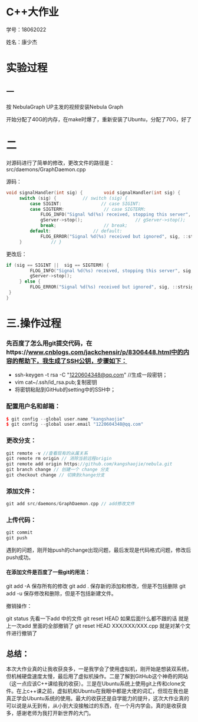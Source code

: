 # C++大作业

学号：18062022

姓名：康少杰

# 实验过程

## 一

按 NebulaGraph UP主发的视频安装Nebula Graph

开始分配了40G的内存，在make时爆了，重新安装了Ubuntu，分配了70G，好了

# 二

对源码进行了简单的修改，更改文件的路径是：src/daemons/GraphDaemon.cpp

源码：

```c++
void signalHandler(int sig) {		 void signalHandler(int sig) {
     switch (sig) {		     // switch (sig) {
         case SIGINT:		        // case SIGINT:
         case SIGTERM:		         // case SIGTERM:
             FLOG_INFO("Signal %d(%s) received, stopping this server", sig, ::strsignal(sig));		             // FLOG_INFO("Signal %d(%s) received, stopping this server", sig, ::strsignal(sig));
             gServer->stop();		             // gServer->stop();
             break;		             // break;
         default:		         // default:
             FLOG_ERROR("Signal %d(%s) received but ignored", sig, ::strsignal(sig));		            // FLOG_ERROR("Signal %d(%s) received but ignored", sig, ::strsignal(sig));
     }		     // }

```

更改后：

```c++
if (sig == SIGINT ||  sig == SIGTERM) {
         FLOG_INFO("Signal %d(%s) received, stopping this server", sig, ::strsignal(sig));
         gServer->stop();
     } else {
         FLOG_ERROR("Signal %d(%s) received but ignored", sig, ::strsignal(sig));    }
 }
}
```

# 三.操作过程

### 先百度了怎么用git提交代码，在https://www.cnblogs.com/jackchensir/p/8306448.html中的内容的帮助下，我生成了SSH公钥，步骤如下：

* ssh-keygen -t rsa -C "1220604348@qq.com" //生成一段密钥；
* vim cat~/.ssh/id_rsa.pub;复制密钥
* 将密钥粘贴到GitHub的setting中的SSH中；

### 配置用户名和邮箱：

```c++
$ git config --global user.name "kangshaojie"
$ git config --global user.email "1220604348@qq.com"
```

### 更改分支：

```c++
git remote -v //查看现有的从属关系
git remote rm origin // 消除当前远程origin
git remote add origin https://github.com/kangshaojie/nebula.git
git branch change // 创建一个 change 分支
git checkout change // 切换到change分支
```

### 添加文件：

```c++
git add src/daemons/GraphDaemon.cpp // add修改文件
```

### 上传代码：

```c++
git commit
git push
```

遇到的问题，刚开始push的change出现问题，最后发现是代码格式问题，修改后push成功。

#### 在添加文件是百度了一些git的用法：

git add -A 保存所有的修改 
git add . 保存新的添加和修改，但是不包括删除 
git add -u 保存修改和删除，但是不包括新建文件。

撤销操作：

git status 先看一下add 中的文件 
git reset HEAD 如果后面什么都不跟的话 就是上一次add 里面的全部撤销了 
git reset HEAD XXX/XXX/XXX.cpp 就是对某个文件进行撤销了

## 总结：

本次大作业真的让我收获良多，一是我学会了使用虚拟机，刚开始是想装双系统，但机械硬盘速度太慢，最后用了虚拟机操作。二是了解到GitHub这个神奇的网站（这一点应该C++课给我的收获）。三是在Ubuntu系统上使用git上传和clone文件。在上c++课之前，虚拟机和Ubuntu在我眼中都是大佬的词汇，但现在我也是真正学会Ubuntu系统的使用。最大的收获还是自学能力的提升，这次大作业真的可以说是从无到有，从小到大没接触过的东西，在一个月内学会。真的是收获良多，感谢老师为我打开新世界的大门。

